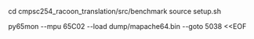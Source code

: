 cd cmpsc254_racoon_translation/src/benchmark
source setup.sh


py65mon --mpu 65C02 --load dump/mapache64.bin --goto 5038 <<EOF


